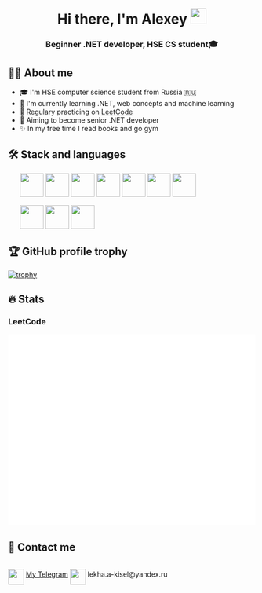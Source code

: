 <h1 align="center">Hi there, I'm Alexey</a> 
<img src="https://github.com/AKisliy/AKisliy/assets/124510676/7a3a4957-4a67-4aa2-b21c-a146fd30d6a9" height="32" width="32"/></h1>
<h3 align="center">Beginner .NET developer, HSE CS student🎓</h3>

## 👨‍💻 About me
- 🎓 I'm HSE computer science student from Russia 🇷🇺
- 🌱 I'm currently learning .NET, web concepts and machine learning
- 🧠 Regulary practicing on [LeetCode](https://leetcode.com/u/Kisliy/)
- 🎯 Aiming to become senior .NET developer
- ✨ In my free time I read books and go gym

## 🛠️ Stack and languages

<ul>
<img  height="48" width="48" src="https://cdn.jsdelivr.net/gh/devicons/devicon@latest/icons/dotnetcore/dotnetcore-original.svg" />
<img height="48" width="48" src="https://cdn.jsdelivr.net/gh/devicons/devicon@latest/icons/postgresql/postgresql-original.svg" />    
<img height="48" width="48" src="https://cdn.jsdelivr.net/gh/devicons/devicon@latest/icons/docker/docker-original.svg" />
<img height="48" width="48" src="https://cdn.jsdelivr.net/gh/devicons/devicon@latest/icons/rabbitmq/rabbitmq-original.svg" />
<img height="48" width="48" src="https://cdn.jsdelivr.net/gh/devicons/devicon@latest/icons/git/git-original.svg" />
<img height="48" width="48" src="https://cdn.simpleicons.org/gnubash" />     
<img height="48" width="48" src="https://cdn.jsdelivr.net/gh/devicons/devicon@latest/icons/numpy/numpy-plain.svg" />     
</ul>
<ul>
  <img  height="48" width="48" src="https://cdn.jsdelivr.net/gh/devicons/devicon@latest/icons/csharp/csharp-original.svg" />
  <img height="48" width="48" src="https://cdn.jsdelivr.net/gh/devicons/devicon@latest/icons/cplusplus/cplusplus-original.svg" />
  <img height="48" width="48" src="https://cdn.jsdelivr.net/gh/devicons/devicon@latest/icons/python/python-original.svg" />     
</ul>

## 🏆 GitHub profile trophy
[![trophy](https://github-profile-trophy.vercel.app/?username=AKisliy&theme=onedark&column=3&row=1)](https://github.com/ryo-ma/github-profile-trophy)

## 🔥 Stats
### LeetCode 
![LeetCode stats](metrics.plugin.leetcode.svg)


## 🤳 Contact me

<p style="display:inline-block;">
  <img height="32" width="32" src="https://cdn.simpleicons.org/telegram/26a5e4" align="middle"/> 
  <a href="t.me/devilsolicitor">My Telegram</a>
</p>
<p style="display:inline-block;">
  <img height="32" width="32" src="https://cdn.simpleicons.org/maildotru" align="middle"/>  
  lekha.a-kisel@yandex.ru
</p> 


<!---
AKisliy/AKisliy is a ✨ special ✨ repository because its `README.md` (this file) appears on your GitHub profile.
You can click the Preview link to take a look at your changes.
--->
